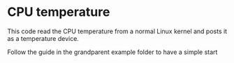 # CPU temperature
This code read the CPU temperature from a normal Linux kernel and posts it as a temperature device.

Follow the guide in the grandparent example folder to have a simple start